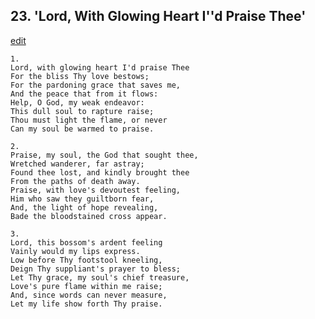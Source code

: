
## 23.  'Lord, With Glowing Heart I''d Praise Thee'
[edit](https://docs.google.com/document/d/1Rz5UPwyRRO4Z-888Iov3m-xVFbaNNgle/edit?mode=html)




    1.
    Lord, with glowing heart I'd praise Thee 
    For the bliss Thy love bestows; 
    For the pardoning grace that saves me, 
    And the peace that from it flows: 
    Help, O God, my weak endeavor: 
    This dull soul to rapture raise; 
    Thou must light the flame, or never 
    Can my soul be warmed to praise. 

    2.
    Praise, my soul, the God that sought thee, 
    Wretched wanderer, far astray; 
    Found thee lost, and kindly brought thee 
    From the paths of death away. 
    Praise, with love's devoutest feeling, 
    Him who saw they guiltborn fear, 
    And, the light of hope revealing, 
    Bade the bloodstained cross appear. 

    3.
    Lord, this bossom's ardent feeling 
    Vainly would my lips express. 
    Low before Thy footstool kneeling, 
    Deign Thy suppliant's prayer to bless; 
    Let Thy grace, my soul's chief treasure, 
    Love's pure flame within me raise; 
    And, since words can never measure, 
    Let my life show forth Thy praise.
